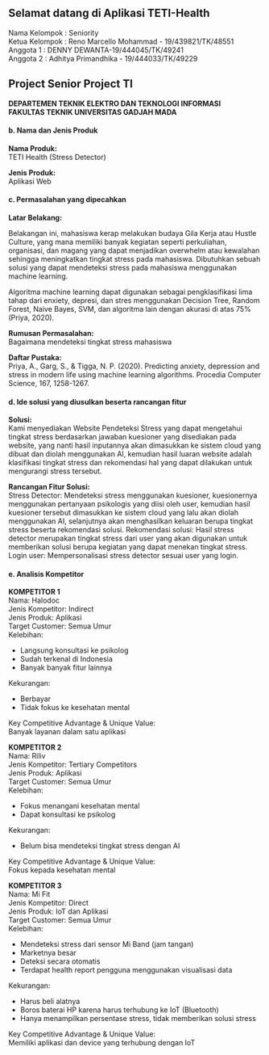 ## Selamat datang di Aplikasi TETI-Health 

Nama Kelompok : Seniority  
Ketua Kelompok : Reno Marcello Mohammad - 19/439821/TK/48551  
Anggota 1 : DENNY DEWANTA-19/444045/TK/49241  
Anggota 2 : Adhitya Primandhika - 19/444033/TK/49229  

## Project Senior Project TI

**DEPARTEMEN TEKNIK ELEKTRO DAN TEKNOLOGI INFORMASI  
FAKULTAS TEKNIK UNIVERSITAS GADJAH MADA**

#### b.	Nama dan Jenis Produk
**Nama Produk:**  
TETI Health (Stress Detector)

**Jenis Produk:**  
Aplikasi Web


#### c.	Permasalahan yang dipecahkan
**Latar Belakang:**  

Belakangan ini, mahasiswa kerap melakukan budaya Gila Kerja atau Hustle Culture, yang mana memiliki banyak kegiatan seperti perkuliahan, organisasi, dan magang yang dapat menjadikan overwhelm atau kewalahan sehingga meningkatkan tingkat stress pada mahasiswa. Dibutuhkan sebuah solusi yang dapat mendeteksi stress pada mahasiswa menggunakan machine learning.

Algoritma machine learning dapat digunakan sebagai pengklasifikasi lima tahap dari enxiety, depresi, dan stres menggunakan Decision Tree, Random Forest, Naive Bayes, SVM, dan algoritma lain dengan akurasi di atas 75% (Priya, 2020).


**Rumusan Permasalahan:**  
Bagaimana mendeteksi tingkat stress mahasiswa

**Daftar Pustaka:**  
Priya, A., Garg, S., & Tigga, N. P. (2020). Predicting anxiety, depression and stress in modern life using machine learning algorithms. Procedia Computer Science, 167, 1258-1267.


#### d.	Ide solusi yang diusulkan beserta rancangan fitur
**Solusi:**  
Kami menyediakan Website Pendeteksi Stress yang dapat mengetahui tingkat stress berdasarkan jawaban kuesioner yang disediakan pada website, yang nanti hasil inputannya akan dimasukkan ke sistem cloud yang dibuat dan diolah menggunakan AI, kemudian hasil luaran website adalah klasifikasi tingkat stress dan rekomendasi hal yang dapat dilakukan untuk mengurangi stress tersebut.

**Rancangan Fitur Solusi:**  
Stress Detector:	Mendeteksi stress menggunakan kuesioner, kuesionernya menggunakan pertanyaan psikologis yang diisi oleh user, kemudian hasil kuesioner tersebut dimasukkan ke sistem cloud yang lalu akan diolah menggunakan AI, selanjutnya akan menghasilkan keluaran berupa tingkat stress beserta rekomendasi solusi.
Rekomendasi solusi:	Hasil stress detector merupakan tingkat stress dari user yang akan digunakan untuk memberikan solusi berupa kegiatan yang dapat menekan tingkat stress.
Login user: Mempersonalisasi stress detector sesuai user yang login.

#### e.	Analisis Kompetitor 

**KOMPETITOR 1**  
Nama: Halodoc  
Jenis Kompetitor: Indirect  
Jenis Produk: Aplikasi  
Target Customer: Semua Umur  
Kelebihan:
-	Langsung konsultasi ke psikolog
-	Sudah terkenal di Indonesia
-	Banyak banyak fitur lainnya

Kekurangan:  
-	Berbayar
-	Tidak fokus ke kesehatan mental	

Key Competitive Advantage & Unique Value:  
Banyak layanan dalam satu aplikasi

**KOMPETITOR 2**  
Nama: Riliv  
Jenis Kompetitor: Tertiary Competitors  
Jenis Produk: Aplikasi  
Target Customer: Semua Umur  
Kelebihan:
-	Fokus menangani kesehatan mental
-	Dapat konsultasi ke psikolog  

Kekurangan:  
-	Belum bisa mendeteksi tingkat stress dengan AI

Key Competitive Advantage & Unique Value:  
Fokus kepada kesehatan mental

**KOMPETITOR 3**  
Nama: Mi Fit  
Jenis Kompetitor: Direct  
Jenis Produk: IoT dan Aplikasi  
Target Customer: Semua Umur  
Kelebihan:
-	Mendeteksi stress dari sensor Mi Band (jam tangan)
-	Marketnya besar
-	Deteksi secara otomatis
-	Terdapat health report pengguna menggunakan visualisasi data  

Kekurangan:  
-	Harus beli alatnya
-	Boros baterai HP karena harus terhubung ke IoT (Bluetooth)
-	Hanya menampilkan persentase stress, tidak memberikan solusi stress

Key Competitive Advantage & Unique Value:  
Memiliki aplikasi dan device yang terhubung dengan IoT
